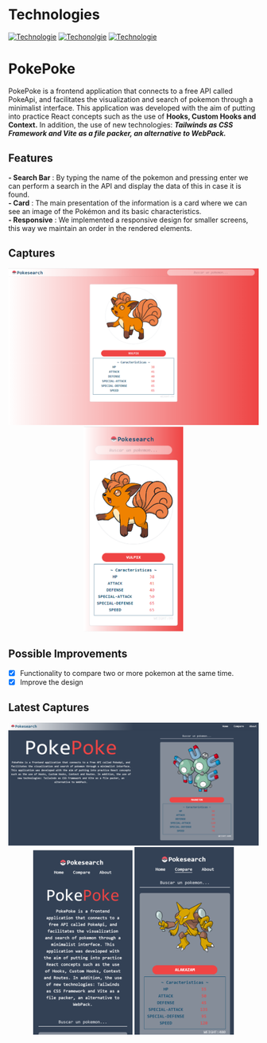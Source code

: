# Technologies
[![Technologie](https://img.shields.io/badge/%40%2017.0.2%20-React-blue)](https://es.reactjs.org/)
[![Techonolgie](https://img.shields.io/badge/%40%202.7.2%20-Vite-orange)](https://vitejs.dev/)
[![Technologie](https://img.shields.io/badge/%40%203.0.21%20-Tailwinds-blue)](https://tailwindcss.com/)
# PokePoke
PokePoke is a frontend application that connects to a free API called PokeApi, and facilitates the visualization and search of pokemon through a minimalist interface. 
This application was developed with the aim of putting into practice React concepts such as the use of **Hooks, Custom Hooks and Context.** In addition, the use of new technologies: ***Tailwinds as CSS Framework and Vite as a file packer, an alternative to WebPack.***

## Features
**- Search Bar** : By typing the name of the pokemon and pressing enter we can perform a search in the API and display the data of this in case it is found.   
**- Card** : The main presentation of the information is a card where we can see an image of the Pokémon and its basic characteristics.  
**- Responsive** : We implemented a responsive design for smaller screens, this way we maintain an order in the rendered elements.


## Captures
<div align='center'>
  <img src='https://github.com/CamiloBarros/PokePoke/blob/master/docs/img/1.PNG' width='700px' />
  <img src='https://github.com/CamiloBarros/PokePoke/blob/master/docs/img/2.PNG' width='200px' />
</div>

## Possible Improvements
- [x] Functionality to compare two or more pokemon at the same time.  
- [x] Improve the design

## Latest Captures
<div align='center'>
  <img src='https://github.com/CamiloBarros/PokePoke/blob/master/docs/img/3.PNG' width='700px' />
  <img src='https://github.com/CamiloBarros/PokePoke/blob/master/docs/img/4.PNG' width='200px' />
  <img src='https://github.com/CamiloBarros/PokePoke/blob/master/docs/img/5.PNG' width='200px' />
</div>
